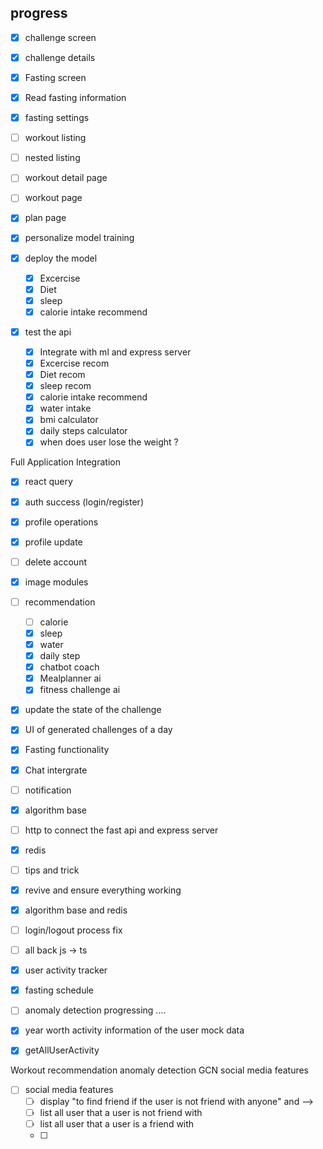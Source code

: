 ## progress

<!-- check the todo ui-->

- [x] challenge screen
- [x] challenge details
- [x] Fasting screen
- [x] Read fasting information
- [x] fasting settings
- [ ] workout listing
- [ ] nested listing
- [ ] workout detail page
- [ ] workout page
- [x] plan page

- [x] personalize model training
- [x] deploy the model
  - [x] Excercise
  - [x] Diet
  - [x] sleep
  - [x] calorie intake recommend
- [x] test the api
  - [x] Integrate with ml and express server
  - [x] Excercise recom
  - [x] Diet recom
  - [x] sleep recom
  - [x] calorie intake recommend
  - [x] water intake
  - [x] bmi calculator
  - [x] daily steps calculator
  - [x] when does user lose the weight ?

Full Application Integration

- [x] react query
- [x] auth success (login/register)
- [x] profile operations
- [x] profile update
- [ ] delete account
- [x] image modules
- [ ] recommendation

  - [ ] calorie
  - [x] sleep
  - [x] water
  - [x] daily step
  - [x] chatbot coach
  - [x] Mealplanner ai
  - [x] fitness challenge ai

- [x] update the state of the challenge
- [x] UI of generated challenges of a day
- [x] Fasting functionality
- [x] Chat intergrate
- [ ] notification
- [x] algorithm base
- [ ] http to connect the fast api and express server
- [x] redis
- [ ] tips and trick

- [x] revive and ensure everything working
- [x] algorithm base and redis
- [ ] login/logout process fix
- [ ] all back js -> ts
- [x] user activity tracker
- [x] fasting schedule

- [ ] anomaly detection progressing ....
- [x] year worth activity information of the user mock data
- [x] getAllUserActivity

Workout recommendation
anomaly detection
GCN social media features

- [ ] social media features
  - [ ] display "to find friend if the user is not friend with anyone" and -->
  - [ ] list all user that a user is not friend with
  - [ ] list all user that a user is a friend with
  - [ ]
